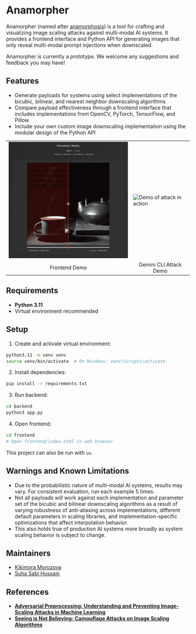 # Anamorpher

Anamorpher (named after [anamorphosis](https://en.wikipedia.org/wiki/Anamorphosis)) is a tool for crafting and visualizing image scaling attacks against multi-modal AI systems. It provides a frontend interface and Python API for generating  images that only reveal multi-modal prompt injections when downscaled. 

Anamorpher is currently a prototype. We welcome any suggestions and feedback you may have! 

## Features
- Generate payloads for systems using select implementations of the bicubic, bilinear, and nearest neighbor downscaling algorithms
- Compare payload effectiveness through a frontend interface that includes implementations from OpenCV, PyTorch, TensorFlow, and Pillow
- Include your own custom image downscaling implementation using the modular design of the Python API

<div align="center">
<table>
  <tr>
    <td><img src="image_scaling_figure.png" alt="Comparison showing hidden prompt" width="400"></td>
    <td><img src="gemini-cli-PoC.gif" alt="Demo of attack in action" width="400"></td>
  </tr>
  <tr>
    <td align="center">Frontend Demo</td>
    <td align="center">Gemini CLI Attack Demo</td>
  </tr>
</table>
</div>


## Requirements

- **Python 3.11** 
- Virtual environment recommended

## Setup

1. Create and activate virtual environment:
```bash
python3.11 -m venv venv
source venv/bin/activate  # On Windows: venv\Scripts\activate
```

2. Install dependencies:
```bash
pip install -r requirements.txt
```

3. Run backend:
```bash
cd backend
python3 app.py
```

4. Open frontend:
```bash
cd frontend
# Open frontend/index.html in web browser
```
This project can also be run with `uv`.

## Warnings and Known Limitations

- Due to the probabilistic nature of multi-modal AI systems, results may vary. For consistent evaluation, run each example 5 times.
- Not all payloads will work against each implementation and parameter set of the bicubic and bilinear downscaling algorithms as a result of varying robustness of anti-aliasing across implementations, different default parameters in scaling libraries, and implementation-specific optimizations that affect interpolation behavior.
- This also holds true of production AI systems more broadly as system scaling behavior is subject to change.

## Maintainers
- [Kikimora Morozova](https://github.com/kiki-morozova)
- [Suha Sabi Hussain](https://github.com/suhacker1)

## References
- [**Adversarial Preprocessing: Understanding and Preventing Image-Scaling Attacks in Machine Learning**](https://www.usenix.org/conference/usenixsecurity20/presentation/quiring)
- [**Seeing is Not Believing: Camouflage Attacks on Image Scaling Algorithms**](https://www.usenix.org/conference/usenixsecurity19/presentation/xiao)
